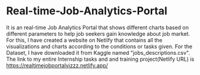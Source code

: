 # Real-time-Job-Analytics-Portal
It is an real-time Job Analytics Portal that shows different charts based on different parameters to help job seekers gain knowledge about job market.
For this, I have created a website on Netlify that contains all the visualizations and charts  according to the conditions or tasks given.
For the Dataset, I have downloaded it from Kaggle named "jobs_descriptions.csv".
The link to my entire Internship tasks and and training project(Netlify URL) is https://realtimejobportalvizzz.netlify.app/
